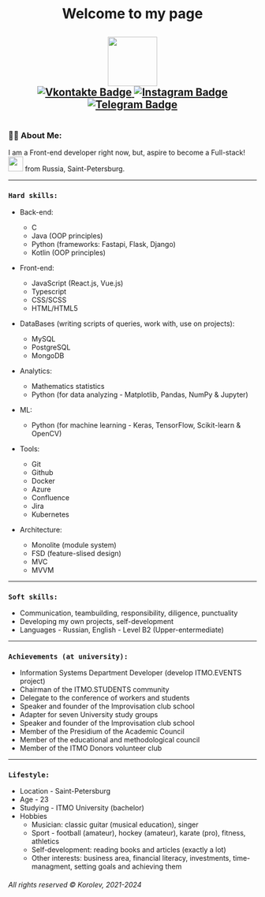 <div id="header" align="center">
  <h1>
  Welcome to my page
  </h1>
  <h2>
  <img src="https://media.giphy.com/media/HwBlFQZFcAoUcPHZdX/giphy.gif" width="100"/>
  <div id="badges">
  <a href="https://vk.com/icestorm2512">
    <img src="https://img.shields.io/badge/Vkontakte-blue?style=for-the-badge&logo=VK&logoColor=white" alt="Vkontakte Badge"/>
  </a>
  <a href="https://www.instagram.com/__icestorm__/">
    <img src="https://img.shields.io/badge/Instagram-hotpink?style=for-the-badge&logo=Instagram&logoColor=white" alt="Instagram Badge"/>
  </a>
  <a href="https://t.me/korolev_2512">
    <img src="https://img.shields.io/badge/Telegram-darkblue?style=for-the-badge&logo=Telegram&logoColor=white" alt="Telegram Badge"/>
  </a>
  </h2>
    <img src="https://komarev.com/ghpvc/?username=AndromedaSmart&style=flat-square&color=blue" alt=""/>
</div>

### :man_technologist: About Me:
  I am a Front-end developer right now, but, aspire to become a Full-stack! <img src="https://media.giphy.com/media/WUlplcMpOCEmTGBtBW/giphy.gif" width="30"> from Russia, Saint-Petersburg.
  <!--- :telescope: I’m working as a Software Engineer/Developer in russian company "Gazprombank".
  - :seedling: Developing corporate business platform.
  - :zap: In my free time, I'm looking for problems on Stack Overflow, trying to help people with their problems and read tech articles. -->
<!-- #### Projects I have worked on: -->

- - -
### `Hard skills:`
- Back-end:
  - С
  - Java (OOP principles)
  - Python (frameworks: Fastapi, Flask, Django)
  - Kotlin (OOP principles)
    
- Front-end:
  - JavaScript (React.js, Vue.js)
  - Typescript
  - CSS/SCSS
  - HTML/HTML5
    
- DataBases (writing scripts of queries, work with, use on projects):
  - MySQL
  - PostgreSQL
  - MongoDB
    
- Analytics:
  - Mathematics statistics
  - Python (for data analyzing - Matplotlib, Pandas, NumPy & Jupyter)

- ML:
  - Python (for machine learning - Keras, TensorFlow, Scikit-learn & OpenCV)
    
- Tools:
  - Git 
  - Github 
  - Docker 
  - Azure
  - Confluence
  - Jira
  - Kubernetes
    
- Architecture:
  - Monolite (module system)
  - FSD (feature-slised design)
  - MVC
  - MVVM
    
- - -

### `Soft skills:`
- Communication, teambuilding, responsibility, diligence, punctuality
- Developing my own projects, self-development
- Languages - Russian, English - Level B2 (Upper-entermediate)
  
- - -

### `Achievements (at university):`
- Information Systems Department Developer (develop ITMO.EVENTS project)
- Chairman of the ITMO.STUDENTS community
- Delegate to the conference of workers and students
- Speaker and founder of the Improvisation club school
- Adapter for seven University study groups
- Speaker and founder of the Improvisation club school
- Member of the Presidium of the Academic Council
- Member of the educational and methodological council
- Member of the ITMO Donors volunteer club

  
- - -

### `Lifestyle:`
- Location - Saint-Petersburg
- Age - 23
- Studying - ITMO University (bachelor)
- Hobbies
  - Musician: classic guitar (musical education), singer
  - Sport - football (amateur), hockey (amateur), karate (pro), fitness, athletics
  - Self-development: reading books and articles (exactly a lot)
  - Other interests: business area, financial literacy, investments, time-managment, setting goals and achieving them
<!--

Some info:<br/>
ITMO University, 4d year student.
-->
###### _All rights reserved © Korolev, 2021-2024_
